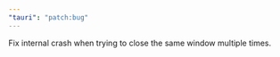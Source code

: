 ```yaml
---
"tauri": "patch:bug"
---
```


Fix internal crash when trying to close the same window multiple times.
